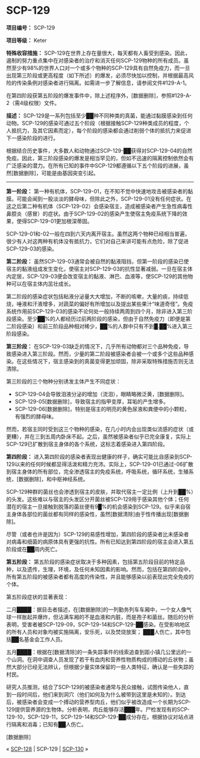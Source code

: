 # SCP-129
                        


**项目编号：** SCP-129

**项目等级：** Keter

**特殊收容措施：** SCP-129在世界上存在量很大，每天都有人畜受到感染。因此，遏制的努力重点集中在对感染者的治疗和消灭任何SCP-129物种的所有成员。虽然至少有98%的世界人口对一个或多个物种的SCP-129具有自然免疫力，而一旦出现第三阶段或更高程度（如下所述）的爆发，必须尽快加以控制，并根据最高风险的传染条例对感染者进行隔离。如需进一步了解信息，请参阅文件#129-A-1。

在第四阶段获第五阶段的爆发事件中，除上述程序外，[数据删除]，参照#129-A-2（需4级权限）文件。

**描述：** SCP-129是一系列包括至少██种不同种类的真菌，能通过黏膜感染到任何动物。SCP-129的感染可通过五个阶段（根据接触SCP-129种类成员的程度，个人抵抗力，及其它因素而定），每个阶段的感染都会通过削弱个体的抵抗力来促进下一感染阶段的进行。

根据结合历史事件，大多数人和动物通过SCP-129-██获得对SCP-129-04的自然免疫。因此，第三阶段感染的爆发是相当罕见的，但如不迅速的隔离控制依然会有广泛感染的潜力。在所有已知的事件中SCP-129都遵循以下五个阶段的进展，虽然[数据删除]，可能是由基因突变引起。


---

**第一阶段：** 第一种有机体，SCP-129-01，在不知不觉中快速地攻击被感染者的黏膜。可能会闻到一股淡淡的酵母味，但除此之外，SCP-129-01没有任何症状。在这之后第二种有机体（SCP-129-02）会感染宿主，造成被感染者产生急性病毒性鼻腔炎（感冒）的症状。由于SCP-129-02的感染产生使宿主免疫系统下降的效果，使得SCP-129-01更加根深蒂固。

SCP-129-01和-02一般在四到六天内离开宿主。虽然这两个物种已经相当普遍，很少有人对这两种有机体没有抵抗力，它们对自己来讲可能有点危险，除了促进SCP-129-03的感染。

**第二阶段：** 虽然SCP-129-03通常会被自然的黏液阻挡，但第一阶段的感染已使宿主的黏液组成发生变化，使宿主对SCP-129-03的抗性显著减弱。一旦在宿主体内定居，SCP-129-03便会改变宿主的黏液、淋巴、血液等，使SCP-129的其他物种可以在宿主体内茁壮成长。

第二阶段的感染症状包括粘液分泌量大大增加，不断的咳嗽，大量的痰，持续低烧，唾液和汗液增多，对蔬菜的偏好有所增加以及提出某些果汁“味道奇怪”。免疫系统作用前SCP-129-03的感染不论何处一般持续两周到四个月，除非进入第三阶段感染。至少██%的人都经历过前两阶段的感染，但由于自然免疫力（即便是第二阶段感染）和前三阶段品种相对稀少，██%的人群中只有不到█.██%进入第三阶段感染。

**第三阶段：** 在SCP-129-03缺乏的情况下，几乎所有动物都对三个品种免疫，导致感染进入第三阶段。然而，少量的第二阶段被感染者会被一个或多个这些品种感染。在这些情况下，宿主感染到的真菌变得更加顽固，除非采取特殊措施否则无法清除。

第三阶段的三个物种分别诱发主体产生不同症状：

- SCP-129-04会导致泪液分泌的增加（流泪），眼睛略微泛黄，[数据删除]。
- SCP-129-05[数据删除]，导致宿主的指甲变厚，耳垢的产生增多。
- SCP-129-06[数据删除]，特别是宿主的明亮的黄色尿液和粪便中的小颗粒，有强烈的酵母味。

然而，若宿主同时受到这三个物种的感染，在几小时内会出现类似流感的症状（或更糟），并在三到五周内卧床不起。之后，虽然被感染者似乎已完全康复，实际上SCP-129已扩散到宿主身体的各个系统，这标志着感染进入第四阶段。

**第四阶段：** 进入第四阶段的感染者表现出健康的样子，确实可能比自感染到SCP-129以来的任何时候都显得活泼和精力充沛。实际上，SCP-129-01已通过-06扩散到宿主身体的所有部位，完全渗透宿主的免疫系统，呼吸系统，循环系统，生殖系统，[数据删除]，和中枢神经系统。

SCP-129种群的菌丝也会渗透到宿主的皮肤，并取代宿主一定比例（上升到██%）的头发。这些难以与宿主的头发区分开菌丝被SCP-129用于感染其他个体；任何潜在的宿主一旦接触到脱落的菌丝便有9█%的机会感染到SCP-129。似乎来自宿主身体各部位的菌丝都有同样的感染性，虽然[数据清除]由于性传播出现[数据删除]。

尽管（或者也许是因为）SCP-129的易感性增加，第四阶段的感染者比未感染者对病毒和细菌的病原体具有更强的抗性。所有已知达到第四阶段的宿主会进入第五阶段或在██周内死亡。

**第五阶段：** 第五阶段的感染症状取决于多种因素，包括第五阶段目前的特定品种，以及遗传，生理，环境，及任何未知因素的影响。然而，包括在第四阶段中，所有第五阶段的被感染者都有高度的传染性，并且能够感染以前表现出完全免疫的个体。

第五阶段症状的显著表现：

二月████：据目击者描述，在[数据删除]的一列勤务列车车厢中，一个女人像气球一样胀起并爆炸，但沾满车厢的不是血液和内脏，而是孢子和菌丝。随后的分析表明，受害者被SCP-129-09，SCP-129-14和SCP-129-██感染。在受影响地区的所有人员和对象均被实施隔离，安乐死，以及焚烧放案； ███人伤亡，其中包括██名基金会工作人员。

五月████：根据在[数据清除]的一条失踪事件的线索追查到距小镇几公里远的一个山洞。在洞中调查人员发现了若干有血肉和营养性物质构成的搏动的丘状物；虽然大部分已经无法辨认，但根据少量实体保留的一些人类特征，确认是一些失踪的村民。

研究人员推测，结合了SCP-129的被感染者通常与民众接触，试图传染他人，直到一段时间后，他们来到洞穴（他们如何及为什么被带到这里是未知的）。到达后，被感染者会变成一个搏动的营养型肉丘，他们似乎被改造成一个长期为SCP-129提供营养源的生物体。分析表明，肉丘能够存活███年。尸检发现有的SCP-129-10，SCP-129-11，SCP-129-14和SCP-129-██成分存在。根据协议对站点进行隔离和消毒；已知有██人伤亡。

[数据删除]



« [SCP-128](/scp-128) | SCP-129 | [SCP-130](/scp-130) »





                    